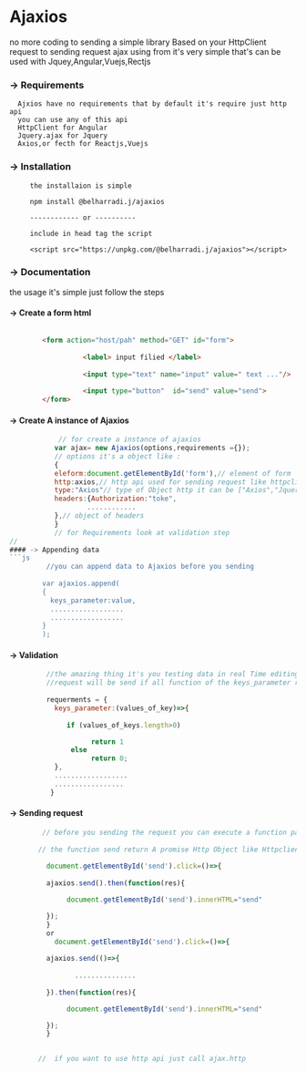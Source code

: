 <!--h-->
# Ajaxios
no more coding to sending 
a simple library Based on your HttpClient request to sending  request ajax using from it's very simple that's can be used 
with Jquey,Angular,Vuejs,Rectjs 


### -> Requirements
      Ajxios have no requirements that by default it's require just http api 
      you can use any of this api 
      HttpClient for Angular 
      Jquery.ajax for Jquery
      Axios,or fecth for Reactjs,Vuejs
     
### -> Installation
```
     the installaion is simple
     
     npm install @belharradi.j/ajaxios
     
     ------------ or ----------

     include in head tag the script 
     
     <script src="https://unpkg.com/@belharradi.j/ajaxios"></script>
```
     
### -> Documentation

the usage it's simple just follow the steps


#### -> Create a form html
```html

        <form action="host/pah" method="GET" id="form">
        
                  <label> input filied </label>
                  
                  <input type="text" name="input" value=" text ..."/>
                  
                  <input type="button"  id="send" value="send">
        </form>
```
 #### -> Create A instance of Ajaxios 
 ```js
             // for create a instance of ajaxios
            var ajax= new Ajaxios(options,requirements ={});
            // options it's a object like :
            {
            eleform:document.getElementById('form'),// element of form
            http:axios,// http api used for sending request like httpclient,$.ajax,axios
            type:"Axios"// type of Object http it can be ["Axios","Jquery.ajax","HttpClient","fetch"] 
            headers:{Authorization:"toke",
                    ............
            },// object of headers 
            }
            // for Requirements look at validation step
 //
#### -> Appending data 
 ```js     
          //you can append data to Ajaxios before you sending
         
         var ajaxios.append(
         {
           keys_parameter:value,
           ..................
           ..................
         }
         );
```
#### -> Validation 
```js      
         //the amazing thing it's you testing data in real Time editing by user before sending 
         //request will be send if all function of the keys_parameter return true
         
         requerments = {
           keys_parameter:(values_of_key)=>{
              
              if (values_of_keys.length>0)

                    return 1
               else 
                    return 0;
           },
           ..................
           .................
          }
 ```
 
#### -> Sending request 
 ```js         
         // before you sending the request you can execute a function passing as arguments for method send
          
        // the function send return A promise Http Object like Httpclient, $.ajax, fetch or axios
          
          document.getElementById('send').click=()=>{
          
          ajaxios.send().then(function(res){

               document.getElementById('send').innerHTML="send"

          });
          }
          or 
            document.getElementById('send').click=()=>{
          
          ajaxios.send(()=>{
                 
                 ...............
          
          }).then(function(res){

               document.getElementById('send').innerHTML="send"

          });
          }
          

        //  if you want to use http api just call ajax.http

```



